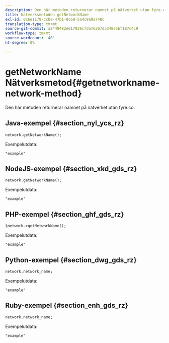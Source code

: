 ```yaml
---
description: Den här metoden returnerar namnet på nätverket utan fyre.co.
title: Nätverksmetoden getNetworkName
exl-id: 0c6e1178-ccbe-47b1-8c69-5a4c9a9a748c
translation-type: tm+mt
source-git-commit: a2449482e617939cfda7e367da34875bf187c4c9
workflow-type: tm+mt
source-wordcount: '48'
ht-degree: 0%

---
```


# getNetworkName Nätverksmetod{#getnetworkname-network-method}

Den här metoden returnerar namnet på nätverket utan fyre.co.

## Java-exempel {#section_nyl_ycs_rz}

```
network.getNetworkName();
```

Exempelutdata:

```
"example" 
```

## NodeJS-exempel {#section_xkd_gds_rz}

```
network.getNetworkName();
```

Exempelutdata:

```
"example" 
```

## PHP-exempel {#section_ghf_gds_rz}

```
$network->getNetworkName(); 
```

Exempelutdata:

```
"example" 
```

## Python-exempel {#section_dwg_gds_rz}

```
network.network_name; 
```

Exempelutdata:

```
"example" 
```

## Ruby-exempel {#section_enh_gds_rz}

```
network.network_name; 
```

Exempelutdata:

```
"example" 
```

